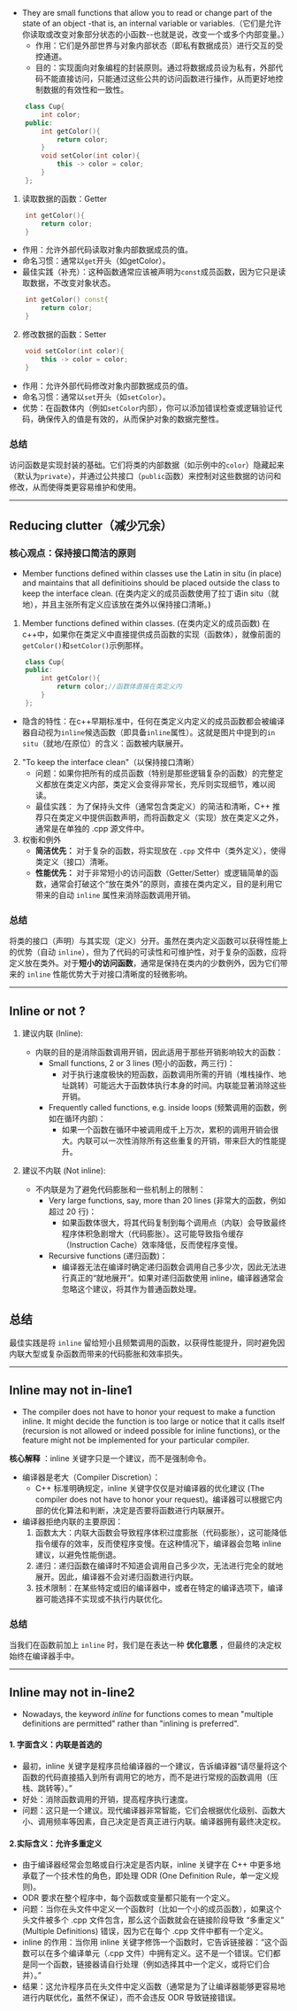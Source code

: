 - They are small functions that allow you to read or change part of the state of an object -that is, an internal variable or variables.（它们是允许你读取或改变对象部分状态的小函数--也就是说，改变一个或多个内部变量。）
    - 作用：它们是外部世界与对象内部状态（即私有数据成员）进行交互的受控通道。
    - 目的：实现面向对象编程的封装原则。通过将数据成员设为私有，外部代码不能直接访问，只能通过这些公共的访问函数进行操作，从而更好地控制数据的有效性和一致性。
```c++
    class Cup{
        int color;
    public:
        int getColor(){
            return color;
        }
        void setColor(int color){
            this -> color = color;
        }
    };
```

1. 读取数据的函数：Getter
```c++
    int getColor(){
        return color;
    }
```
- 作用：允许外部代码读取对象内部数据成员的值。
- 命名习惯：通常以`get`开头（如getColor）。
- 最佳实践（补充）：这种函数通常应该被声明为`const`成员函数，因为它只是读取数据，不改变对象状态。
```c++
    int getColor() const{
        return color;
    }
```

2. 修改数据的函数：Setter
```c++
    void setColor(int color){
        this -> color = color;
    }
```
- 作用：允许外部代码修改对象内部数据成员的值。
- 命名习惯：通常以`set`开头（如`setColor`）。
- 优势：在函数体内（例如`setColor`内部），你可以添加错误检查或逻辑验证代码，确保传入的值是有效的，从而保护对象的数据完整性。

### 总结
访问函数是实现封装的基础。它们将类的内部数据（如示例中的`color`）隐藏起来（默认为`private`），并通过公共接口（`public`函数）来控制对这些数据的访问和修改，从而使得类更容易维护和使用。

---

## Reducing clutter（减少冗余）
### 核心观点：保持接口简洁的原则

- Member functions defined within classes use the Latin in situ (in place) and maintains that all definitioins should be placed outside the class to keep the interface clean. (在类内定义的成员函数使用了拉丁语in situ（就地），并且主张所有定义应该放在类外以保持接口清晰。)
1. Member functions defined within classes. (在类内定义的成员函数)
在c++中，如果你在类定义中直接提供成员函数的实现（函数体），就像前面的`getColor()`和`setColor()`示例那样。

```c++
    class Cup{
    public:
        int getColor(){
            return color;//函数体直接在类定义内
        }
    };
```

- 隐含的特性：在c++早期标准中，任何在类定义内定义的成员函数都会被编译器自动视为`inline`候选函数（即具备`inline`属性）。这就是图片中提到的`in situ`（就地/在原位）的含义：函数被内联展开。

2. "To keep the interface clean"（以保持接口清晰）
    - 问题：如果你把所有的成员函数（特别是那些逻辑复杂的函数）的完整定义都放在类定义内部，类定义会变得非常长，充斥则实现细节，难以阅读。
    - 最佳实践： 为了保持头文件（通常包含类定义）的简洁和清晰，C++ 推荐只在类定义中提供函数声明，而将函数定义（实现）放在类定义之外，通常是在单独的 .cpp 源文件中。
3. 权衡和例外
    - **简洁优先：** 对于复杂的函数，将实现放在 `.cpp` 文件中（类外定义），使得类定义（接口）清晰。
    - **性能优先：** 对于非常短小的访问函数（Getter/Setter）或逻辑简单的函数，通常会打破这个“放在类外”的原则，直接在类内定义，目的是利用它带来的自动 `inline` 属性来消除函数调用开销。

### 总结
将类的接口（声明）与其实现（定义）分开。虽然在类内定义函数可以获得性能上的优势（自动 `inline`），但为了代码的可读性和可维护性，对于复杂的函数，应将定义放在类外。对于**短小的访问函数**，通常是保持在类内的少数例外，因为它们带来的 `inline` 性能优势大于对接口清晰度的轻微影响。

---

## Inline or not ?

1. 建议内联 (Inline):
    - 内联的目的是消除函数调用开销，因此适用于那些开销影响较大的函数：
        - Small functions, 2 or 3 lines (短小的函数，两三行)：
            - 对于执行速度极快的短函数，函数调用所需的开销（堆栈操作、地址跳转）可能远大于函数体执行本身的时间。内联能显著消除这些开销。
        - Frequently called functions, e.g. inside loops (频繁调用的函数，例如在循环内部)：
            - 如果一个函数在循环中被调用成千上万次，累积的调用开销会很大。内联可以一次性消除所有这些重复的开销，带来巨大的性能提升。

2. 建议不内联 (Not inline):
    - 不内联是为了避免代码膨胀和一些机制上的限制：
        - Very large functions, say, more than 20 lines (非常大的函数，例如超过 20 行)：
            - 如果函数体很大，将其代码复制到每个调用点（内联）会导致最终程序体积急剧增大（代码膨胀）。这可能导致指令缓存（Instruction Cache）效率降低，反而使程序变慢。
        - Recursive functions (递归函数)：
            - 编译器无法在编译时确定递归函数会调用自己多少次，因此无法进行真正的“就地展开”。如果对递归函数使用 inline，编译器通常会忽略这个建议，将其作为普通函数处理。

## 总结
最佳实践是将 `inline` 留给短小且频繁调用的函数，以获得性能提升，同时避免因内联大型或复杂函数而带来的代码膨胀和效率损失。

---
## Inline may not in-line1
- The compiler does not have to honor your request to make a function inline. It might decide the function is too large or notice that it calls itself (recursion is not allowed or indeed possible for inline functions), or the feature might not be implemented for your particular compiler.

**核心解释** ：inline 关键字只是一个建议，而不是强制命令。

- 编译器是老大（Compiler Discretion）：
    - C++ 标准明确规定，inline 关键字仅仅是对编译器的优化建议 (The compiler does not have to honor your request)。编译器可以根据它内部的优化算法和判断，决定是否要将函数进行内联展开。
- 编译器拒绝内联的主要原因：
    1. 函数太大：内联大函数会导致程序体积过度膨胀（代码膨胀），这可能降低指令缓存的效率，反而使程序变慢。在这种情况下，编译器会忽略 inline 建议，以避免性能倒退。
    2. 递归：递归函数在编译时不知道会调用自己多少次，无法进行完全的就地展开。因此，编译器不会对递归函数进行内联。
    3. 技术限制：在某些特定或旧的编译器中，或者在特定的编译选项下，编译器可能选择不实现或不执行内联优化。

### 总结
当我们在函数前加上 `inline` 时，我们是在表达一种 **优化意愿** ，但最终的决定权始终在编译器手中。

---

## Inline may not in-line2
- Nowadays, the keyword _inline_ for functions comes to mean "multiple definitions are permitted" rather than "inlining is preferred".

#### 1. 字面含义：内联是首选的

- 最初，inline 关键字是程序员给编译器的一个建议，告诉编译器“请尽量将这个函数的代码直接插入到所有调用它的地方，而不是进行常规的函数调用（压栈、跳转等）。”
- 好处：消除函数调用的开销，提高程序执行速度。
- 问题：这只是一个建议。现代编译器非常智能，它们会根据优化级别、函数大小、调用频率等因素，自己决定是否真正进行内联。编译器拥有最终决定权。

#### 2.实际含义：允许多重定义
- 由于编译器经常会忽略或自行决定是否内联，inline 关键字在 C++ 中更多地承载了一个技术性的角色，即处理 ODR (One Definition Rule，单一定义规则)。
- ODR 要求在整个程序中，每个函数或变量都只能有一个定义。
- 问题：当你在头文件中定义一个函数时（比如一个小的成员函数），如果这个头文件被多个 .cpp 文件包含，那么这个函数就会在链接阶段导致 “多重定义” (Multiple Definitions) 错误，因为它在每个 .cpp 文件中都有一个定义。
- inline 的作用：当你用 inline 关键字修饰一个函数时，它告诉链接器：“这个函数可以在多个编译单元（.cpp 文件）中拥有定义。这不是一个错误。它们都是同一个函数，链接器请自行处理（例如选择其中一个定义，或将它们合并）。”
- 结果：这允许程序员在头文件中定义函数（通常是为了让编译器能够更容易地进行内联优化，虽然不保证），而不会违反 ODR 导致链接错误。